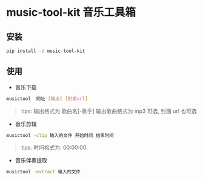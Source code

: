 # music-tool-kit 音乐工具箱

## 安装

```bash
pip install -U music-tool-kit
```

## 使用

- 音乐下载

```bash
musictool  网址 [输出] [封面url]
```

> tips: 输出格式为 歌曲名[-歌手] 输出歌曲格式为 mp3 可选, 封面 url 也可选

- 音乐剪辑

```bash
musictool -clip 输入的文件 开始时间 结束时间
```

> tips: 时间格式为: 00:00:00

- 音乐伴奏提取

```bash
musictool -extract 输入的文件
```
